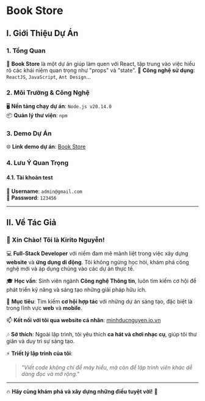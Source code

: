 # **Book Store**

## **I. Giới Thiệu Dự Án**

### **1. Tổng Quan**
🚀 **Book Store** là một dự án giúp làm quen với React, tập trung vào việc hiểu rõ các khái niệm quan trọng như "props" và "state".
🔧 **Công nghệ sử dụng**: `ReactJS`, `JavaScript`, `Ant Design`...

### **2. Môi Trường & Công Nghệ**
🖥️ **Nền tảng chạy dự án**: `Node.js v20.14.0`  
📦 **Quản lý thư viện**: `npm`

### **3. Demo Dự Án**
🌐 **Link demo dự án**: [Book Store](https://frontend-book-store-amber.vercel.app/)

### **4. Lưu Ý Quan Trọng**
#### **4.1. Tài khoản test**
📧 **Username**: `admin@gmail.com`  
🔑 **Password**: `123456`

---

## **II. Về Tác Giả**

### **👋 Xin Chào! Tôi là Kirito Nguyễn!**

💻 **Full-Stack Developer** với niềm đam mê mãnh liệt trong việc xây dựng **website** và **ứng dụng di động**. Tôi không ngừng học hỏi, khám phá công nghệ mới và áp dụng chúng vào các dự án thực tế.

🎓 **Học vấn**: Sinh viên ngành **Công nghệ Thông tin**, luôn tìm kiếm cơ hội để phát triển kỹ năng và sáng tạo những giải pháp hữu ích.

💼 **Mục tiêu**: Tìm kiếm **cơ hội hợp tác** với những dự án sáng tạo, đặc biệt là trong lĩnh vực **web** và **mobile**.

📫 **Kết nối với tôi qua website cá nhân**: [minhducnguyen.io.vn](https://minhducnguyen.io.vn)

🎶 **Sở thích**: Ngoài lập trình, tôi yêu thích **ca hát và chơi nhạc cụ**, giúp tôi thư giãn và duy trì sự sáng tạo.

⚡ **Triết lý lập trình của tôi**:
> _"Viết code không chỉ để máy hiểu, mà còn để lập trình viên khác dễ dàng đọc và mở rộng."_

---

🔥 **Hãy cùng khám phá và xây dựng những điều tuyệt vời!** 🚀

